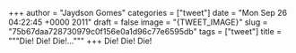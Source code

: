 
+++
author = "Jaydson Gomes"
categories = ["tweet"]
date = "Mon Sep 26 04:22:45 +0000 2011"
draft = false
image = "{TWEET_IMAGE}"
slug = "75b67daa728730979c0f156e0a1d96c77e6595db"
tags = ["tweet"]
title = """Die! Die! Die!..."""
+++
Die! Die! Die!
